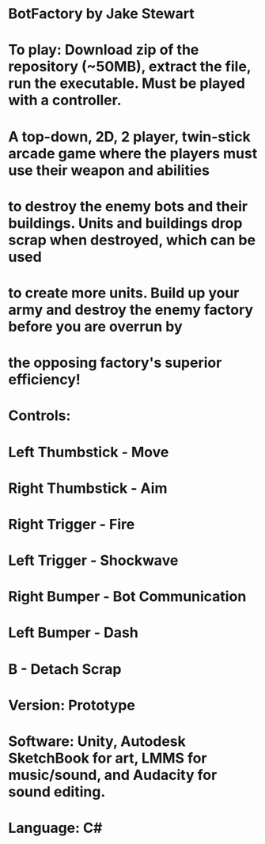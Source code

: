 # BotFactory by Jake Stewart
#
# To play: Download zip of the repository (~50MB), extract the file, run the executable. Must be played with a controller.
#
# A top-down, 2D, 2 player, twin-stick arcade game where the players must use their weapon and abilities
# to destroy the enemy bots and their buildings. Units and buildings drop scrap when destroyed, which can be used
# to create more units. Build up your army and destroy the enemy factory before you are overrun by
# the opposing factory's superior efficiency!
#
# Controls:
# Left Thumbstick   - Move
# Right Thumbstick  - Aim
# Right Trigger     - Fire
# Left Trigger      - Shockwave
# Right Bumper      - Bot Communication
# Left Bumper       - Dash
# B                 - Detach Scrap
#
#
#
#
#
# Version:  Prototype
# Software: Unity, Autodesk SketchBook for art, LMMS for music/sound, and Audacity for sound editing.
# Language: C#
